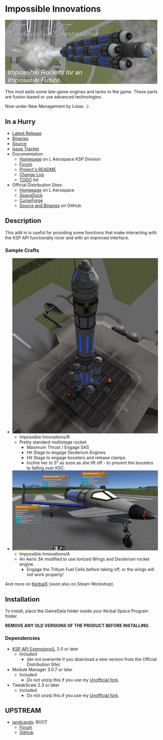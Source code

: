 # Impossible Innovations

![](./PR_material/ImpossibleInnovations/banner.jpg)

This mod adds some late-game engines and tanks to the game. These parts are fusion-based or use advanced technologies.

Now under New Management by Lisias. :)


## In a Hurry

* [Latest Release](https://github.com/net-lisias-ksp/ImpossibleInnovations/releases)
* [Binaries](https://github.com/net-lisias-ksp/ImpossibleInnovations/tree/Archive)
* [Source](https://github.com/net-lisias-ksp/ImpossibleInnovations)
* [Issue Tracker](https://github.com/net-lisias-ksp/ImpossibleInnovations/issues)
* Documentation	
	+ [Homepage](http://ksp.lisias.net/add-ons/ImpossibleInnovations) on L Aerospace KSP Division
	+ [Forum](https://forum.kerbalspaceprogram.com/index.php?/topic/175694-141-impossible-innovations-under-new-management/)
	+ [Project's README](https://github.com/net-lisias-ksp/ImpossibleInnovations/blob/master/README.md)
	+ [Change Log](./CHANGE_LOG.md)
	+ [TODO](./TODO.md) list
* Official Distribution Sites:
	+ [Homepage](http://ksp.lisias.net/add-ons/ImpossibleInnovations) on L Aerospace
	+ [SpaceDock](https://spacedock.info/mod/340/Impossible%20Innovations)
	+ [CurseForge](https://kerbal.curseforge.com/projects/impossible-innovations)
	+ [Source and Binaries](https://github.com/net-lisias-ksp/ImpossibleInnovations) on GitHub.


## Description

This add in is useful for providing some functions that make interacting with the KSP API functionally nicer and with an improved interface. 

### Sample Crafts

* ![](./PR_material/ImpossibleInnovations/crafts/II-R.jpg)
	+ Impossible Innovations/R
	+ Pretty standard multistage rocket:
		- Maximum Thrust / Engage SAS
		- Hit Stage to engage Deuterium Engines
		- Hit Stage to engage boosters and release clamps
		- Incline her to 5° as soon as she lift off - to prevent the boosters to falling over KSC.
* ![](./PR_material/ImpossibleInnovations/crafts/II-A_front.jpg)
	+ Impossible Innovations/A
	+ An Aeris 3A modified to use Ionized Wings and Deuterium rocket engine.
		- Engage the Tritium Fuel Cells before taking off, or the wings will not work properly!  

And more on [KerbalX](https://kerbalx.com/hangars/44338) (soon also on Steam Workshop).


## Installation

To install, place the GameData folder inside your Kerbal Space Program folder.

**REMOVE ANY OLD VERSIONS OF THE PRODUCT BEFORE INSTALLING**.

### Dependencies

* [KSP API Extensions/L](https://github.com/net-lisias-ksp/KSPAPIExtensions) 2.0 or later
	+ Included
		- (do not overwrite if you download a new version from the Official Distribution Site)
* Module Manager 3.0.7 or later
	+ Included
		- Do not unzip this if you use my [Unofficial fork](https://github.com/net-lisias-kspu/ModuleManager). 
* TweakScale 2.3 or later
	+ Included
		- Do not unzip this if you use my [Unofficial fork](https://github.com/net-lisias-kspu/ModuleManager). 


## UPSTREAM

* [jandcando](https://forum.kerbalspaceprogram.com/index.php?/profile/66121-jandcando/): ROOT
	+ [Forum](https://forum.kerbalspaceprogram.com/index.php?/topic/77933-12-impossible-innovations-0876/&tab=comments#comment-1262281)
	+ [GitHub](https://github.com/JandCandO/ImpossibleInnovations)
